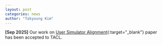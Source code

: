 ```yaml
---
layout: post
categories: news
author: "Takyoung Kim"
---
```


<strong style="font-weight:600">[Sep 2025]</strong> Our work on [User Simulator Alignment](https://arxiv.org/abs/2507.20152){:target="_blank"} paper has been accepted to TACL.